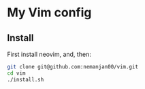 # My Vim config

## Install

First install neovim, and, then: 

```bash
git clone git@github.com:nemanjan00/vim.git
cd vim
./install.sh
```


